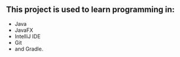 ## This project is used to learn programming in:

<ul>
    <li>Java</li>
    <li>JavaFX</li>
    <li>IntelliJ IDE</li>
    <li>Git</li>
    <li>and Gradle.</li>
</ul>
